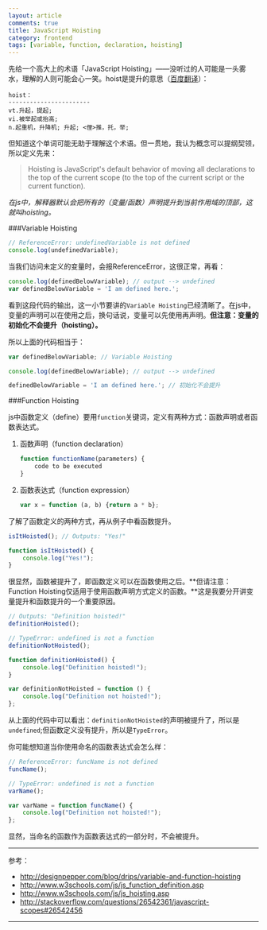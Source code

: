 ```yaml
---
layout: article
comments: true
title: JavaScript Hoisting
category: frontend
tags: [variable, function, declaration, hoisting]
---
```


先给一个高大上的术语「JavaScript Hoisting」——没听过的人可能是一头雾水，理解的人则可能会心一笑。hoist是提升的意思（[百度翻译](http://fanyi.baidu.com/#en/zh/hoist)）：

```
hoist：
-----------------------
vt.升起，提起; 
vi.被举起或抬高; 
n.起重机，升降机; 升起; <俚>推，托，举; 
```

但知道这个单词可能无助于理解这个术语。但一贯地，我认为概念可以提纲契领，所以定义先来：

> Hoisting is JavaScript's default behavior of moving all declarations to the top of the current scope (to the top of the current script or the current function).

<!--view-break-->

*在js中，解释器默认会把所有的（变量/函数）声明提升到当前作用域的顶部，这就叫hoisting。*

###Variable Hoisting

```javascript
// ReferenceError: undefinedVariable is not defined
console.log(undefinedVariable);
```

当我们访问未定义的变量时，会报ReferenceError，这很正常，再看：

```javascript
console.log(definedBelowVariable); // output --> undefined 
var definedBelowVariable = 'I am defined here.';
```

看到这段代码的输出，这一小节要讲的`Variable Hoisting`已经清晰了。在js中，变量的声明可以在使用之后，换句话说，变量可以先使用再声明。**但注意：变量的初始化不会提升（hoisting）。**

所以上面的代码相当于：

```javascript
var definedBelowVariable; // Variable Hoisting

console.log(definedBelowVariable); // output --> undefined 

definedBelowVariable = 'I am defined here.'; // 初始化不会提升
```

###Function Hoisting

js中函数定义（define）要用`function`关键词，定义有两种方式：函数声明或者函数表达式。

1. 函数声明（function declaration）

    ```javascript
    function functionName(parameters) {
        code to be executed
    }
    ```

2. 函数表达式（function expression）

    ```javascript
    var x = function (a, b) {return a * b};
    ```

了解了函数定义的两种方式，再从例子中看函数提升。

```javascript
isItHoisted(); // Outputs: "Yes!"

function isItHoisted() {
    console.log("Yes!");
}
```

很显然，函数被提升了，即函数定义可以在函数使用之后。**但请注意：Function Hoisting仅适用于使用函数声明方式定义的函数。**这是我要分开讲变量提升和函数提升的一个重要原因。

```javascript
// Outputs: "Definition hoisted!"
definitionHoisted();

// TypeError: undefined is not a function
definitionNotHoisted();

function definitionHoisted() {
    console.log("Definition hoisted!");
}

var definitionNotHoisted = function () {
    console.log("Definition not hoisted!");
};
```

从上面的代码中可以看出：`definitionNotHoisted`的声明被提升了，所以是`undefined`;但函数定义没有提升，所以是`TypeError`。

你可能想知道当你使用命名的函数表达式会怎么样：

```javascript
// ReferenceError: funcName is not defined
funcName();

// TypeError: undefined is not a function
varName();

var varName = function funcName() {
    console.log("Definition not hoisted!");
};
```

显然，当命名的函数作为函数表达式的一部分时，不会被提升。

---
参考：

- http://designpepper.com/blog/drips/variable-and-function-hoisting
- http://www.w3schools.com/js/js_function_definition.asp
- http://www.w3schools.com/js/js_hoisting.asp
- http://stackoverflow.com/questions/26542361/javascript-scopes#26542456

---

